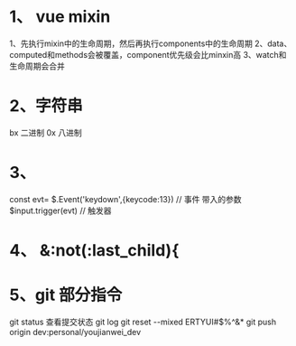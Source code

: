 # 1、 vue mixin
1、先执行mixin中的生命周期，然后再执行components中的生命周期
2、data、computed和methods会被覆盖，component优先级会比minxin高
3、watch和生命周期会合并

# 2、字符串
bx 二进制
0x 八进制

# 3、
const evt= $.Event('keydown',{keycode:13}) // 事件 带入的参数
$input.trigger(evt) // 触发器

# 4、 &:not(:last_child){

# 5、git 部分指令
git status 查看提交状态
git log
git reset --mixed ERTYUI#$%^&*
git push origin dev:personal/youjianwei_dev


